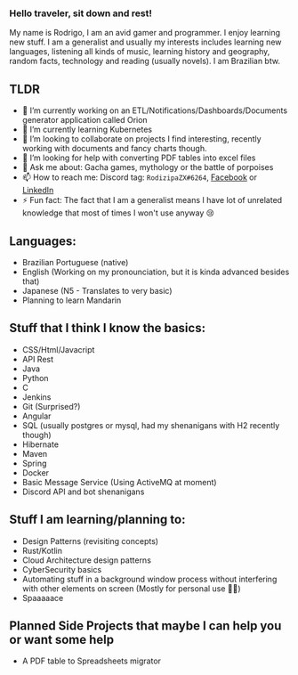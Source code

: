 ### Hello traveler, sit down and rest!

My name is Rodrigo, I am an avid gamer and programmer. I enjoy learning new stuff. I am a generalist and usually my interests includes learning new languages, listening all kinds of music, learning history and geography, random facts, technology and reading (usually novels). I am Brazilian btw.

## TLDR
- 🔭 I’m currently working on an ETL/Notifications/Dashboards/Documents generator application called Orion
- 🌱 I’m currently learning Kubernetes
- 👯 I’m looking to collaborate on projects I find interesting, recently working with documents and fancy charts though.
- 🤔 I’m looking for help with converting PDF tables into excel files
- 💬 Ask me about: Gacha games, mythology or the battle of porpoises
- 📫 How to reach me: Discord tag: `RodizipaZX#6264`, [Facebook](https://facebook.com/rodizipa) or [LinkedIn](https://www.linkedin.com/in/rodizipa/)
- ⚡ Fun fact: The fact that I am a generalist means I have lot of unrelated knowledge that most of times I won't use anyway 😢

## Languages:
- Brazilian Portuguese (native)
- English (Working on my pronounciation, but it is kinda advanced besides that)
- Japanese (N5 - Translates to very basic)
- Planning to learn Mandarin

## Stuff that I think I know the basics:
- CSS/Html/Javacript
- API Rest
- Java
- Python
- C
- Jenkins
- Git (Surprised?)
- Angular
- SQL (usually postgres or mysql, had my shenanigans with H2 recently though)
- Hibernate
- Maven
- Spring
- Docker
- Basic Message Service (Using ActiveMQ at moment)
- Discord API and bot shenanigans

## Stuff I am learning/planning to:
- Design Patterns (revisiting concepts)
- Rust/Kotlin
- Cloud Architecture design patterns
- CyberSecurity basics
- Automating stuff in a background window process without interfering with other elements on screen (Mostly for personal use 🐱‍👤)
- Spaaaaace

## Planned Side Projects that maybe I can help you or want some help
- A PDF table to Spreadsheets migrator
